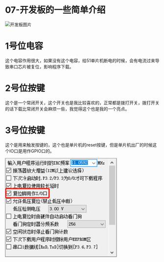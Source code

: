 # 07-开发板的一些简单介绍

![开发板图片](C:/Users/32941/Desktop/%E5%BE%AE%E4%BF%A1%E5%9B%BE%E7%89%87_20201011235653.png)



# 1号位电容

这个电容作用很大，如果没有这个电容，给51单片机断电的时候，会有电流过来导致串口芯片被复位，影响程序下载。

# 2号位按键

这个是一个常闭开关，这个开关也是我比较喜欢的，正常都是拨打开关，拨打开关的话下载比常闭开关会麻烦一些，我觉得这个也是我的一个亮点。

# 3号位按键

这个是用来触发按键的，这个也是单片机的reset按键，但是单片机出厂的时候这个IO口是用作GPIO口的。

![下载时候的选项](https://raw.githubusercontent.com/weiqifa0/pic/master/image-20201012000357987.png)